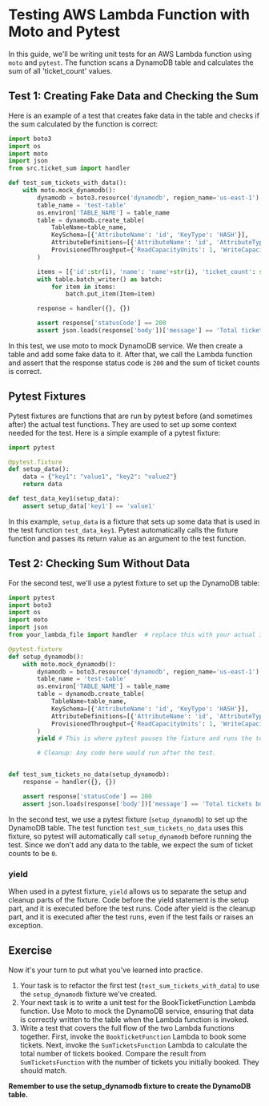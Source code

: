 # Testing AWS Lambda Function with Moto and Pytest
In this guide, we'll be writing unit tests for an AWS Lambda function using `moto` and `pytest`. The function scans a DynamoDB table and calculates the sum of all 'ticket_count' values.

## Test 1: Creating Fake Data and Checking the Sum
Here is an example of a test that creates fake data in the table and checks if the sum calculated by the function is correct:

```py linenums="1"
import boto3
import os
import moto
import json
from src.ticket_sum import handler

def test_sum_tickets_with_data():
    with moto.mock_dynamodb():
        dynamodb = boto3.resource('dynamodb', region_name='us-east-1')
        table_name = 'test-table'
        os.environ['TABLE_NAME'] = table_name
        table = dynamodb.create_table(
            TableName=table_name,
            KeySchema=[{'AttributeName': 'id', 'KeyType': 'HASH'}],
            AttributeDefinitions=[{'AttributeName': 'id', 'AttributeType': 'S'}],
            ProvisionedThroughput={'ReadCapacityUnits': 1, 'WriteCapacityUnits': 1}
        )

        items = [{'id':str(i), 'name': 'name'+str(i), 'ticket_count': str(i)} for i in range(5)]
        with table.batch_writer() as batch:
            for item in items:
                batch.put_item(Item=item)

        response = handler({}, {})

        assert response['statusCode'] == 200
        assert json.loads(response['body'])['message'] == 'Total tickets booked: 10.'
```
In this test, we use moto to mock DynamoDB service. We then create a table and add some fake data to it. After that, we call the Lambda function and assert that the response status code is `200` and the sum of ticket counts is correct.

## Pytest Fixtures
Pytest fixtures are functions that are run by pytest before (and sometimes after) the actual test functions. They are used to set up some context needed for the test. Here is a simple example of a pytest fixture:
```py linenums="1"
import pytest

@pytest.fixture
def setup_data():
    data = {"key1": "value1", "key2": "value2"}
    return data

def test_data_key1(setup_data):
    assert setup_data['key1'] == 'value1'
```
In this example, `setup_data` is a fixture that sets up some data that is used in the test function `test_data_key1`. Pytest automatically calls the fixture function and passes its return value as an argument to the test function.

## Test 2: Checking Sum Without Data
For the second test, we'll use a pytest fixture to set up the DynamoDB table:

```py linenums="1"
import pytest
import boto3
import os
import moto
import json
from your_lambda_file import handler  # replace this with your actual import

@pytest.fixture
def setup_dynamodb():
    with moto.mock_dynamodb():
        dynamodb = boto3.resource('dynamodb', region_name='us-east-1')
        table_name = 'test-table'
        os.environ['TABLE_NAME'] = table_name
        table = dynamodb.create_table(
            TableName=table_name,
            KeySchema=[{'AttributeName': 'id', 'KeyType': 'HASH'}],
            AttributeDefinitions=[{'AttributeName': 'id', 'AttributeType': 'S'}],
            ProvisionedThroughput={'ReadCapacityUnits': 1, 'WriteCapacityUnits': 1}
        )
        yield # This is where pytest pauses the fixture and runs the test

        # Cleanup: Any code here would run after the test.


def test_sum_tickets_no_data(setup_dynamodb):
    response = handler({}, {})

    assert response['statusCode'] == 200
    assert json.loads(response['body'])['message'] == 'Total tickets booked: 0.'
```

In the second test, we use a pytest fixture (`setup_dynamodb`) to set up the DynamoDB table. The test function `test_sum_tickets_no_data` uses this fixture, so pytest will automatically call `setup_dynamodb` before running the test. Since we don't add any data to the table, we expect the sum of ticket counts to be `0`.

### yield
When used in a pytest fixture, `yield` allows us to separate the setup and cleanup parts of the fixture. Code before the yield statement is the setup part, and it is executed before the test runs. Code after yield is the cleanup part, and it is executed after the test runs, even if the test fails or raises an exception.

## Exercise
Now it's your turn to put what you've learned into practice.

1. Your task is to refactor the first test (`test_sum_tickets_with_data`) to use the `setup_dynamodb` fixture we've created. 
2. Your next task is to write a unit test for the BookTicketFunction Lambda function. Use Moto to mock the DynamoDB service, ensuring that data is correctly written to the table when the Lambda function is invoked.
3. Write a test that covers the full flow of the two Lambda functions together.
First, invoke the `BookTicketFunction` Lambda to book some tickets.
Next, invoke the `SumTicketsFunction` Lambda to calculate the total number of tickets booked.
Compare the result from `SumTicketsFunction` with the number of tickets you initially booked. They should match.

**Remember to use the setup_dynamodb fixture to create the DynamoDB table.**